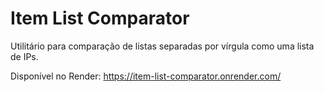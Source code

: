 # Item List Comparator

Utilitário para comparação de listas separadas por vírgula como uma lista de IPs.

Disponível no Render: https://item-list-comparator.onrender.com/
